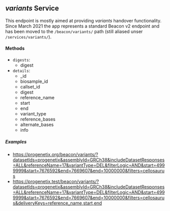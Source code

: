 <!--podmd-->
## _variants_ Service

This endpoint is mostly aimed at providing _variants_ handover functionality. 
Since March 2021 the app represents a standard Beacon v2 endpoint and has been
moved to the `/beacon/variants/` path (still aliased unser `/services/variants/`).

#### Methods

* `digests`:
  - digest
* `details`:
  - _id
  - biosample_id
  - callset_id
  - digest
  - reference_name
  - start
  - end
  - variant_type
  - reference_bases
  - alternate_bases
  - info

##### Examples

* <https://progenetix.org/beacon/variants/?datasetIds=progenetix&assemblyId=GRCh38&includeDatasetResponses=ALL&referenceName=17&variantType=DEL&filterLogic=AND&start=4999999&start=7676592&end=7669607&end=10000000&filters=cellosaurus>
* <https://progenetix.test/beacon/variants/?datasetIds=progenetix&assemblyId=GRCh38&includeDatasetResponses=ALL&referenceName=17&variantType=DEL&filterLogic=AND&start=4999999&start=7676592&end=7669607&end=10000000&filters=cellosaurus&deliveryKeys=reference_name,start,end>

<!--/podmd-->

